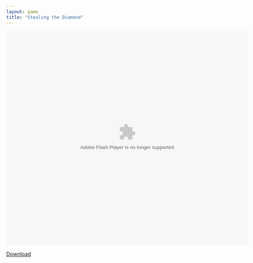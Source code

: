 ```yaml
---
layout: game
title: "Stealing the Diamond"
---
```


<object width="100" height="100">
    <embed src="stealingthediamondgame.swf" flashvars="" base="" quality="high" allowscriptaccess="always" allowfullscreen="true" bgcolor="" wmode="window" width="650" height="575" type="application/x-shockwave-flash" pluginspage="http://www.macromedia.com/go/getflashplayer">
</object>

<br>

<a href="stealingthediamondgame.swf" download class="btn btn-secondary">Download</a>